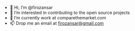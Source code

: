 - 👋 Hi, I’m @firozansar
- 👀 I’m interested in contributing to the open source projects
- 🌱 I’m currently work at comparethemarket.com
- 📫 Drop me an email at firozansar@gmail.com

<!---
firozansar/firozansar is a ✨ special ✨ repository because its `README.md` (this file) appears on your GitHub profile.
You can click the Preview link to take a look at your changes.
--->
